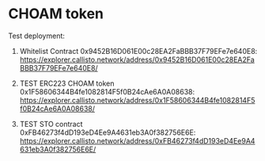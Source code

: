 # CHOAM token

Test deployment:

1. Whitelist Contract 0x9452B16D061E00c28EA2FaBBB37F79EFe7e640E8: https://explorer.callisto.network/address/0x9452B16D061E00c28EA2FaBBB37F79EFe7e640E8/

2. TEST ERC223 CHOAM token 0x1F58606344B4fe1082814F5f0B24cAe6A0A08638: https://explorer.callisto.network/address/0x1F58606344B4fe1082814F5f0B24cAe6A0A08638/

3. TEST STO contract 0xFB46273f4dD193eD4Ee9A4631eb3A0f382756E6E: https://explorer.callisto.network/address/0xFB46273f4dD193eD4Ee9A4631eb3A0f382756E6E/
